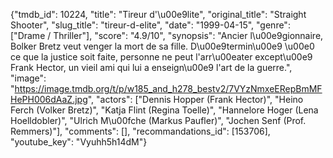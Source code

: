{"tmdb_id": 10224, "title": "Tireur d'\u00e9lite", "original_title": "Straight Shooter", "slug_title": "tireur-d-elite", "date": "1999-04-15", "genre": ["Drame / Thriller"], "score": "4.9/10", "synopsis": "Ancier l\u00e9gionnaire, Bolker Bretz veut venger la mort de sa fille. D\u00e9termin\u00e9 \u00e0 ce que la justice soit faite, personne ne peut l'arr\u00eater except\u00e9 Frank Hector, un vieil ami qui lui a enseign\u00e9 l'art de la guerre.", "image": "https://image.tmdb.org/t/p/w185_and_h278_bestv2/7VYzNmxeERepBmMFHePH006dAaZ.jpg", "actors": ["Dennis Hopper (Frank Hector)", "Heino Ferch (Volker Bretz)", "Katja Flint (Regina Toelle)", "Hannelore Hoger (Lena Hoelldobler)", "Ulrich M\u00fche (Markus Paufler)", "Jochen Senf (Prof. Remmers)"], "comments": [], "recommandations_id": [153706], "youtube_key": "Vyuhh5h14dM"}